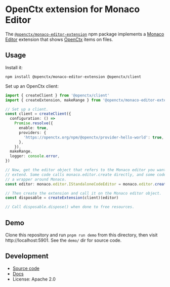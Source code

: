 # OpenCtx extension for Monaco Editor

The [`@openctx/monaco-editor-extension`](https://www.npmjs.com/package/@openctx/monaco-editor-extension) npm package implements a [Monaco Editor](https://microsoft.github.io/monaco-editor/) extension that shows [OpenCtx](https://openctx.org) items on files.

## Usage

Install it:

```shell
npm install @openctx/monaco-editor-extension @openctx/client
```

Set up an OpenCtx client:

```typescript
import { createClient } from '@openctx/client'
import { createExtension, makeRange } from '@openctx/monaco-editor-extension'

// Set up a client.
const client = createClient({
  configuration: () =>
    Promise.resolve({
      enable: true,
      providers: {
        'https://openctx.org/npm/@openctx/provider-hello-world': true,
      },
    }),
  makeRange,
  logger: console.error,
})

// Now, get the editor object that refers to the Monaco editor you want to
// extend. Some code calls monaco.editor.create directly, and some code uses
// a wrapper around Monaco.
const editor: monaco.editor.IStandaloneCodeEditor = monaco.editor.create(/* ... */)

// Then create the extension and call it on the Monaco editor object.
const disposable = createExtension(client)(editor)

// Call disposable.dispose() when done to free resources.
```

## Demo

Clone this repository and run `pnpm run demo` from this directory, then visit http://localhost:5901. See the `demo/` dir for source code.

## Development

- [Source code](https://sourcegraph.com/github.com/sourcegraph/openctx/-/tree/client/monaco-editor)
- [Docs](https://openctx.org/docs/clients/monaco-editor)
- License: Apache 2.0
